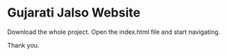 # Gujarati Jalso Website


Download the whole project.
Open the index.html file and start navigating.

Thank you.
